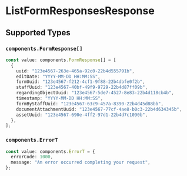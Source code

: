 # ListFormResponsesResponse


## Supported Types

### `components.FormResponse[]`

```typescript
const value: components.FormResponse[] = [
  {
    uuid: "123e4567-263e-465a-92c0-22b4d555791b",
    editDate: "YYYY-MM-DD HH:MM:SS",
    formUuid: "123e4567-f212-4cf1-9f88-22b4dbfe0f2b",
    staffUuid: "123e4567-40bf-49f9-9729-22b4d87ff09b",
    regardingObjectUuid: "123e4567-5de7-4527-8e83-22b4d118cb4b",
    timestamp: "YYYY-MM-DD HH:MM:SS",
    formByStaffUuid: "123e4567-63c9-457a-8390-22b4d45d88bb",
    documentAttachmentUuid: "123e4567-77cf-4ae8-b0c3-22b4d634345b",
    assetUuid: "123e4567-690e-4ff2-97d1-22b4d7c1090b",
  },
];
```

### `components.ErrorT`

```typescript
const value: components.ErrorT = {
  errorCode: 1000,
  message: "An error occurred completing your request",
};
```

